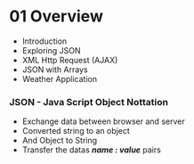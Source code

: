 # 01 Overview

- Introduction
- Exploring JSON
- XML Http Request (AJAX)
- JSON with Arrays
- Weather Application


### JSON - **J**ava **S**cript **O**bject **N**ottation

- Exchange data between browser and server
- Converted string to an object
-  And Object to String
- Transfer the datas ***name : value*** pairs